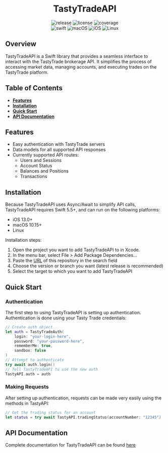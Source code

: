 <h1 align="center">TastyTradeAPI</h1>

<p align="center">
    <img src="https://img.shields.io/github/v/release/klou23/TastyTradeAPI" alt="release"/>
    <img src="https://img.shields.io/github/license/klou23/TastyTradeAPI" alt="license"/>
    <img src="https://img.shields.io/badge/coverage-95%25-brightgreen" alt="coverage"/>
    <br>
    <img src="https://img.shields.io/badge/Swift-5.5+-orange" alt="swift"/>
    <img src="https://img.shields.io/badge/macOS-10.15+-blue" alt="macOS"/>
    <img src="https://img.shields.io/badge/iOS-13.0+-blue" alt="iOS">
    <img src="https://img.shields.io/badge/Linux-compatible-blue" alt="Linux">
</p>

## Overview

TastyTradeAPI is a Swift library that provides a seamless interface to interact
with the TastyTrade brokerage API. It simplifies the process of accessing
market data, managing accounts, and executing trades on the TastyTrade platform.

## Table of Contents
- **[Features](#features)**
- **[Installation](#installation)**
- **[Quick Start](#quick-start)**
- **[API Documentation](#api-documentation)**

## Features
- Easy authentication with TastyTrade servers
- Data models for all supported API responses
- Currently supported API routes:
  - Users and Sessions
  - Account Status
  - Balances and Positions
  - Transactions

## Installation

Because TastyTradeAPI uses Async/Await to simplify API calls, TastyTradeAPI
requires Swift 5.5+, and can run on the following platforms:
- iOS 13.0+
- macOS 10.15+
- Linux

Installation steps:
1. Open the project you want to add TastyTradeAPI to in Xcode.
2. In the menu bar, select File > Add Package Dependencies...
3. Paste the [URL](https://github.com/klou23/TastyTradeAPI) of this repository 
   in the search field
4. Choose the version or branch you want (latest release is recommended)
5. Select the target to which you want to add TastyTradeAPI

## Quick Start

### Authentication

The first step to using TastyTradeAPI is setting up authentication. Authentication 
is done using your Tasty Trade credentials:

```swift
// Create auth object
let auth = TastyTradeAuth(
    login: "your-login-here",
    password: "your-password-here",
    rememberMe: true,
    sandbox: false
)
// Attempt to authenticate
try await auth.login()
// Tell TastyTradeAPI to use the new auth
TastyAPI.auth = auth
```

### Making Requests

After setting up authentication, requests can be made very easily using the 
methods in TastyAPI:

```swift
// Get the trading status for an account
let status = try await TastyAPI.tradingStatus(accountNumber: "12345")
```

## API Documentation

Complete documentation for TastyTradeAPI can be found [here](https://klou23.github.io/TastyTradeAPI/documentation/tastytradeapi/)
